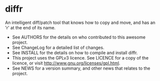 diffr
=============
An intelligent diff/patch tool that knows how to copy and move, and has an 'r' at the end of its name.

* See AUTHORS for the details on who contributed to this awesome project.
* See ChangeLog for a detailed list of changes.
* See INSTALL for the details on how to compile and install diffr.
* This project uses the GPLv3 licence.  See LICENCE for a copy of the licence, or visit <http://www.gnu.org/licenses/gpl.html>.
* See NEWS for a version summary, and other news that relates to the project.

